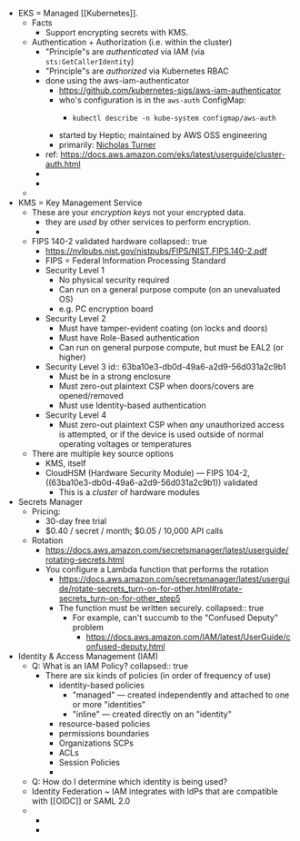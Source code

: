 - EKS = Managed [[Kubernetes]].
	- Facts
		- Support encrypting secrets with KMS.
	- Authentication + Authorization (i.e. within the cluster)
		- "Principle"s are _authenticated_ via IAM (via `sts:GetCallerIdentity`)
		- "Principle"s are _authorized_ via Kubernetes RBAC
		- done using the aws-iam-authenticator
			- https://github.com/kubernetes-sigs/aws-iam-authenticator
			- who's configuration is in the `aws-auth` ConfigMap:
				- ```
				  kubectl describe -n kube-system configmap/aws-auth
				  ```
			- started by Heptio; maintained by AWS OSS engineering
			- primarily: [Nicholas Turner](https://github.com/nckturner)
		- ref: https://docs.aws.amazon.com/eks/latest/userguide/cluster-auth.html
		-
		-
	-
- KMS = Key Management Service
	- These are your _encryption keys_ not your encrypted data.
		- they are _used_ by other services to perform encryption.
		-
	- FIPS 140-2 validated hardware
	  collapsed:: true
		- https://nvlpubs.nist.gov/nistpubs/FIPS/NIST.FIPS.140-2.pdf
		- FIPS = Federal Information Processing Standard
		- Security Level 1
			- No physical security required
			- Can run on a general purpose compute (on an unevaluated OS)
			- e.g. PC encryption board
		- Security Level 2
			- Must have tamper-evident coating (on locks and doors)
			- Must have Role-Based authentication
			- Can run on general purpose compute, but must be EAL2 (or higher)
		- Security Level 3
		  id:: 63ba10e3-db0d-49a6-a2d9-56d031a2c9b1
			- Must be in a strong enclosure
			- Must zero-out plaintext CSP when doors/covers are opened/removed
			- Must use Identity-based authentication
		- Security Level 4
			- Must zero-out plaintext CSP when _any_ unauthorized access is attempted, or if the device is used outside of normal operating voltages or temperatures
	- There are multiple key source options
		- KMS, itself
		- CloudHSM (Hardware Security Module) — FIPS 104-2, ((63ba10e3-db0d-49a6-a2d9-56d031a2c9b1)) validated
			- This is a _cluster_ of hardware modules
- Secrets Manager
	- Pricing:
		- 30-day free trial
		- $0.40 / secret / month; $0.05 / 10,000 API calls
	- Rotation
		- https://docs.aws.amazon.com/secretsmanager/latest/userguide/rotating-secrets.html
		- You configure a Lambda function that performs the rotation
			- https://docs.aws.amazon.com/secretsmanager/latest/userguide/rotate-secrets_turn-on-for-other.html#rotate-secrets_turn-on-for-other_step5
			- The function must be written securely.
			  collapsed:: true
				- For example, can't succumb to the "Confused Deputy" problem
					- https://docs.aws.amazon.com/IAM/latest/UserGuide/confused-deputy.html
- Identity & Access Management (IAM)
	- Q: What is an IAM Policy?
	  collapsed:: true
		- There are six kinds of policies (in order of frequency of use)
			- identity-based policies
				- "managed" — created independently and attached to one or more "identities"
				- "inline" — created directly on an "identity"
			- resource-based policies
			- permissions boundaries
			- Organizations SCPs
			- ACLs
			- Session Policies
			-
	- Q: How do I determine which identity is being used?
	- Identity Federation ~ IAM integrates with IdPs that are compatible with [[OIDC]] or SAML 2.0
	-
		-
		-
